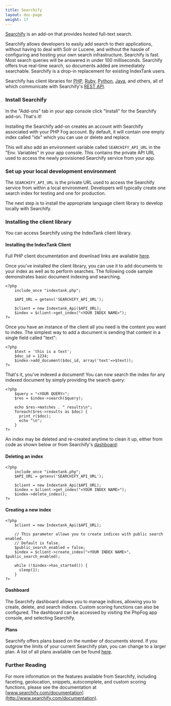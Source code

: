 ```yaml
---
title: Searchify
layout: doc-page
weight: 17
---
```


[Searchify](http://www.searchify.com) is an add-on that provides hosted full-text search.

Searchify allows developers to easily add search to their applications, without having to deal with Solr or Lucene, and without the hassle of configuring and hosting your own search infrastructure.  Searchify is fast.  Most search queries will be answered in under 100 milliseconds.  Searchify offers true real-time search, so documents added are immediately searchable.  Searchify is a drop-in replacement for existing IndexTank users.

Searchify has client libraries for [PHP](http://www.searchify.com/documentation/php-client), [Ruby](http://www.searchify.com/documentation/ruby-client), [Python](http://www.searchify.com/documentation/python-client), [Java](http://www.searchify.com/documentation/java-client), and others, all of which communicate with Searchify's [REST API](http://www.searchify.com/documentation/api).

### Install Searchify

In the "Add-ons" tab in your app console click "Install" for the Searchify add-on. That's it!

Installing the Searchify add-on creates an account with Searchify associated with your PHP Fog account. By default, it will contain one empty index called "idx" which you can use or delete and replace. 

This will also add an environment variable called `SEARCHIFY_API_URL` in the "Env. Variables" in your app console. This contains the private API URL used to access the newly provisioned Searchify service from your app. 

### Set up your local development environment

The `SEARCHIFY_API_URL` is the private URL used to access the Searchify service from within a local environment.  Developers will typically create one search index for testing and one for production.

The next step is to install the appropriate language client library to develop locally with Searchify.

### Installing the client library

You can access Searchify using the IndexTank client library. 

#### Installing the IndexTank Client

Full PHP client documentation and download links are available [here](http://www.searchify.com/documentation/php-client).

Once you've installed the client library, you can use it to add documents to your index as well as to perform searches. The following code sample demonstrates basic document indexing and searching.

    <?php
		include_once "indextank.php";

		$API_URL = getenv('SEARCHIFY_API_URL');

		$client = new Indextank_Api($API_URL);
		$index = $client->get_index("<YOUR INDEX NAME>");
	?>

Once you have an instance of the client all you need is the content you want to index.
The simplest way to add a document is sending that content in a single field called "text":

    <?php
		$text = 'this is a text';
		$doc_id = 1234;
		$index->add_document($doc_id, array('text'=>$text));
	?>

That's it, you've indexed a document! You can now search the index for any indexed document by simply providing the search query:

    <?php
		$query = "<YOUR QUERY>";
		$res = $index->search($query);

		echo $res->matches . " results\n";
		foreach($res->results as $doc) {
		  print_r($doc);
		  echo "\n";
		}
	?>

An index may be deleted and re-created anytime to clean it up, either from code as shown below or from Searchify's [dashboard](http://www.searchify.com/dashboard):

#### Deleting an index

    <?php
		include_once "indextank.php";
		$API_URL = getenv('SEARCHIFY_API_URL');

		$client = new Indextank_Api($API_URL);
		$index = $client->get_index("<YOUR INDEX NAME>");     
		$index->delete_index();
	?>

#### Creating a new index

    <?php
		$client = new Indextank_Api($API_URL);

		// This parameter allows you to create indices with public search enabled.
		// Default is false. 
		$public_search_enabled = false;
		$index = $client->create_index("<YOUR INDEX NAME>", $public_search_enabled);
	  
		while (!$index->has_started()) {
		  sleep(1);
		}
	?>

#### Dashboard

The Searchify dashboard allows you to manage indices, allowing you to create, delete, and search indices.  Custom scoring functions can also be configured.  The dashboard can be accessed by visiting the PhpFog app console, and selecting Searchify.

#### Plans

Searchify offers plans based on the number of documents stored. If you outgrow the limits of your current Searchify plan, you can change to a larger plan. A list of all plans available can be found [here](http://www.searchify.com/plans).

### Further Reading

For more information on the features available from Searchify, including faceting, geolocation, snippets, autocomplete, and custom scoring functions, please see the documentation at [www.searchify.com/documentation](http://www.searchify.com/documentation).
